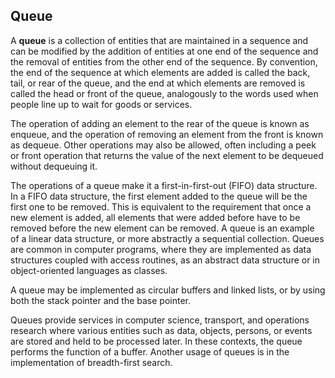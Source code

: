 ## Queue

A **queue** is a collection of entities that are maintained in
a sequence and can be modified by the addition of entities at one end
of the sequence and the removal of entities from the other end of the
sequence. By convention, the end of the sequence at which elements are
added is called the back, tail, or rear of the queue, and the end at
which elements are removed is called the head or front of the queue,
analogously to the words used when people line up to wait for goods or
services.

The operation of adding an element to the rear of the queue is known
as enqueue, and the operation of removing an element from the front
is known as dequeue. Other operations may also be allowed, often
including a peek or front operation that returns the value of the
next element to be dequeued without dequeuing it.

The operations of a queue make it a first-in-first-out (FIFO)
data structure. In a FIFO data structure, the first element added
to the queue will be the first one to be removed. This is equivalent
to the requirement that once a new element is added, all elements that
were added before have to be removed before the new element can be
removed. A queue is an example of a linear data structure, or more
abstractly a sequential collection. Queues are common in
computer programs, where they are implemented as data structures coupled
with access routines, as an abstract data structure or in object-oriented
languages as classes.

A queue may be implemented as circular buffers and linked lists,
or by using both the stack pointer and the base pointer.

Queues provide services in computer science, transport, and operations
research where various entities such as data, objects, persons, or events
are stored and held to be processed later. In these contexts,
the queue performs the function of a buffer. Another usage of queues
is in the implementation of breadth-first search.
